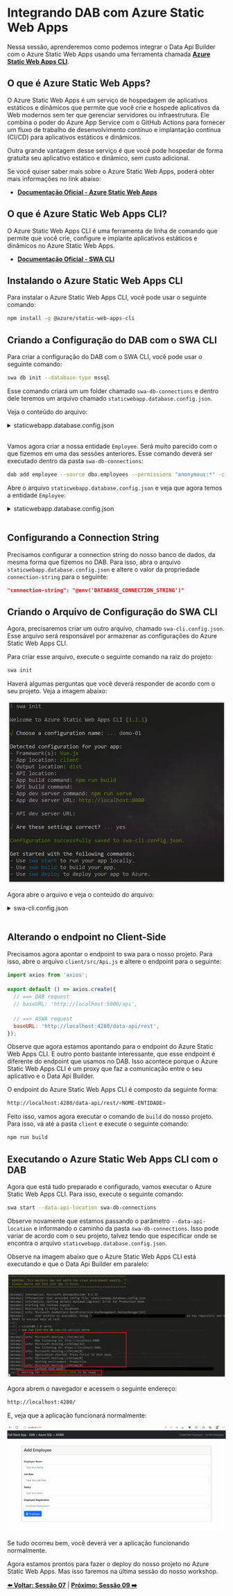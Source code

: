 # Integrando DAB com Azure Static Web Apps

Nessa sessão, aprenderemos como podemos integrar o Data Api Builder com o Azure Static Web Apps usando uma ferramenta chamada **[Azure Static Web Apps CLI](https://azure.github.io/static-web-apps-cli/)**.

## O que é Azure Static Web Apps?

O Azure Static Web Apps é um serviço de hospedagem de aplicativos estáticos e dinâmicos que permite que você crie e hospede aplicativos da Web modernos sem ter que gerenciar servidores ou infraestrutura. Ele combina o poder do Azure App Service com o GitHub Actions para fornecer um fluxo de trabalho de desenvolvimento contínuo e implantação contínua (CI/CD) para aplicativos estáticos e dinâmicos.

Outra grande vantagem desse serviço é que você pode hospedar de forma gratuita seu aplicativo estático e dinâmico, sem custo adicional. 

Se você quiser saber mais sobre o Azure Static Web Apps, poderá obter mais informações no link abaixo:

- **[Documentação Oficial - Azure Static Web Apps](https://docs.microsoft.com/azure/static-web-apps/overview?WT.mc_id=javascript-75515-gllemos)**

## O que é Azure Static Web Apps CLI?

O Azure Static Web Apps CLI é uma ferramenta de linha de comando que permite que você crie, configure e implante aplicativos estáticos e dinâmicos no Azure Static Web Apps. 

- **[Documentação Oficial - SWA CLI](https://azure.github.io/static-web-apps-cli/docs/intro)**

## Instalando o Azure Static Web Apps CLI

Para instalar o Azure Static Web Apps CLI, você pode usar o seguinte comando:

```bash
npm install -g @azure/static-web-apps-cli
```

## Criando a Configuração do DAB com o SWA CLI

Para criar a configuração do DAB com o SWA CLI, você pode usar o seguinte comando:

```bash
swa db init --database-type mssql
``` 

Esse comando criará um um folder chamado `swa-db-connections` e dentro dele teremos um arquivo chamado `staticwebapp.database.config.json`.

Veja o conteúdo do arquivo:

<details><summary>staticwebapp.database.config.json</summary>

```json
{
  "$schema": "https://github.com/Azure/data-api-builder/releases/download/v0.5.35/dab.draft.schema.json",
  "data-source": {
    "database-type": "mssql",
    "options": {
      "set-session-context": false
    },
    "connection-string": ""
  },
  "runtime": {
    "rest": {
      "enabled": true,
      "path": "/rest"
    },
    "graphql": {
      "allow-introspection": true,
      "enabled": true,
      "path": "/graphql"
    },
    "host": {
      "mode": "production",
      "cors": {
        "origins": ["http://localhost:4280"],
        "allow-credentials": false
      },
      "authentication": {
        "provider": "StaticWebApps"
      }
    }
  },
  "entities": {}
}
```

</details>
</br>

Vamos agora criar a nossa entidade `Employee`. Será muito parecido com o que fizemos em uma das sessões anteriores. Esse comando deverá ser executado dentro da pasta `swa-db-connections`:

```bash
dab add employee --source dbo.employees --permissions "anonymous:*" -c staticwebapp.database.config.json
```

Abre o arquivo `staticwebapp.database.config.json` e veja que agora temos a entidade `Employee`:

<details><summary>staticwebapp.database.config.json</summary>

```json
  "entities": {
    "employee": {
      "source": "dbo.employees",
      "permissions": [
        {
          "role": "anonymous",
          "actions": [
            "*"
          ]
        }
      ]
    }
  }

(...)
```

</details>
</br>

## Configurando a Connection String

Precisamos configurar a connection string do nosso banco de dados, da mesma forma que fizemos no DAB. Para isso, abra o arquivo `staticwebapp.database.config.json` e altere o valor da propriedade `connection-string` para o seguinte:

```json
"connection-string": "@env('DATABASE_CONNECTION_STRING')"
```

## Criando o Arquivo de Configuração do SWA CLI

Agora, precisaremos criar um outro arquivo, chamado `swa-cli.config.json`. Esse arquivo será responsável por armazenar as configurações do Azure Static Web Apps CLI.

Para criar esse arquivo, execute o seguinte comando na raiz do projeto:

```bash
swa init
```

Haverá algumas perguntas que você deverá responder de acordo com o seu projeto. Veja a imagem abaixo:

![image-28](./../../workshop-images/image-28.jpg)

Agora abre o arquivo e veja o conteúdo do arquivo:

<details><summary>swa-cli.config.json</summary>

```json
{
  "$schema": "https://aka.ms/azure/static-web-apps-cli/schema",
  "configurations": {
    "dab-swa-azure-sql-workshop": {
      "appLocation": "client",
      "outputLocation": "dist",
      "appBuildCommand": "npm run build",
      "run": "npm run serve",
      "appDevserverUrl": "http://localhost:8080"
    }
  }
}
```

</details>
</br>

## Alterando o endpoint no Client-Side

Precisamos agora apontar o endpoint to swa para o nosso projeto. Para isso, abre o arquivo `client/src/Api.js` e altere o endpoint para o seguinte:

```javascript
import axios from 'axios';

export default () => axios.create({
  // ==> DAB request
  // baseURL: 'http://localhost:5000/api',

  // ==> ASWA request
  baseURL: 'http://localhost:4280/data-api/rest',
});
```

Observe que agora estamos apontando para o endpoint do Azure Static Web Apps CLI. E outro ponto bastante interessante, que esse endpoint é diferente do endpoint que usamos no DAB. Isso acontece porque o Azure Static Web Apps CLI é um proxy que faz a comunicação entre o seu aplicativo e o Data Api Builder.

O endpoint do Azure Static Web Apps CLI é composto da seguinte forma:

```bash
http://localhost:4280/data-api/rest/<NOME-ENTIDADE>
```

Feito isso, vamos agora executar o comando de `build` do nosso projeto. Para isso, vá até a pasta `client` e execute o seguinte comando:

```bash
npm run build
``` 

## Executando o Azure Static Web Apps CLI com o DAB

Agora que está tudo preparado e configurado, vamos executar o Azure Static Web Apps CLI. Para isso, execute o seguinte comando:

```bash
swa start --data-api-location swa-db-connections
```

Observe novamente que estamos passando o parâmetro `--data-api-location` e informando o caminho da pasta `swa-db-connections`. Isso pode variar de acordo com o seu projeto, talvez tendo que especificar onde se encontra o arquivo `staticwebapp.database.config.json`.

Observe na imagem abaixo que o Azure Static Web Apps CLI está executando e que o Data Api Builder em paralelo:

![image-29](./../../workshop-images/image-29.jpg)

Agora abrem o navegador e acessem o seguinte endereço:

```bash
http://localhost:4280/
```

E, veja que a aplicação funcionará normalmente:

![image-30](./../../workshop-images/gif-02.gif)

Se tudo ocorreu bem, você deverá ver a aplicação funcionando normalmente. 

Agora estamos prontos para fazer o deploy do nosso projeto no Azure Static Web Apps. Mas isso faremos na última sessão do nosso workshop.

**[⬅️ Voltar: Sessão 07](./07-session.md)**
| **[Próximo: Sessão 09 ➡️](./09-session.md)**







